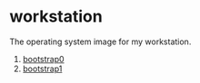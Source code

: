 # workstation

The operating system image for my workstation.

1. [bootstrap0](./docs/BOOTSTRAP0.md)
2. [bootstrap1](./docs/BOOTSTRAP1.md)
